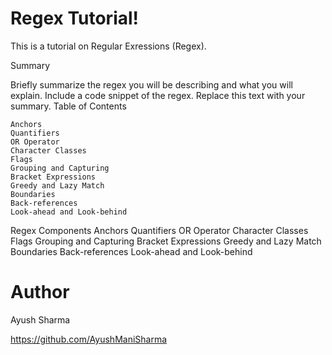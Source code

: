 # Regex Tutorial!

This is a tutorial on Regular Exressions (Regex).

Summary

Briefly summarize the regex you will be describing and what you will explain. Include a code snippet of the regex. Replace this text with your summary.
Table of Contents

    Anchors
    Quantifiers
    OR Operator
    Character Classes
    Flags
    Grouping and Capturing
    Bracket Expressions
    Greedy and Lazy Match
    Boundaries
    Back-references
    Look-ahead and Look-behind

Regex Components
Anchors
Quantifiers
OR Operator
Character Classes
Flags
Grouping and Capturing
Bracket Expressions
Greedy and Lazy Match
Boundaries
Back-references
Look-ahead and Look-behind

# Author
Ayush Sharma

https://github.com/AyushManiSharma
